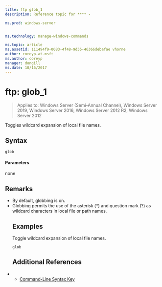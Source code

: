 ```yaml
---
title: ftp glob_1
description: Reference topic for **** - 

ms.prod: windows-server


ms.technology: manage-windows-commands

ms.topic: article
ms.assetid: 111494f9-0083-4f48-9d35-46366debafae vhorne
author: coreyp-at-msft
ms.author: coreyp
manager: dongill
ms.date: 10/16/2017
---
```

# ftp: glob_1

> Applies to: Windows Server (Semi-Annual Channel), Windows Server 2019, Windows Server 2016, Windows Server 2012 R2, Windows Server 2012

Toggles wildcard expansion of local file names.   
## Syntax  
```  
glob  
```  
#### Parameters  
none  
## Remarks  
- By default, globbing is on.  
- Globbing permits the use of the asterisk (*) and question mark (?) as wildcard characters in local file or path names.  
  ## Examples  
  Toggle wildcard expansion of local file names.  
  ```  
  glob  
  ```  
  ## Additional References  
- - [Command-Line Syntax Key](command-line-syntax-key.md)  
